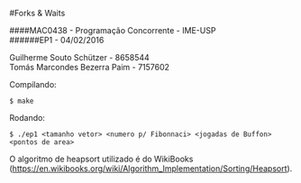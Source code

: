 #Forks & Waits

####MAC0438 - Programação Concorrente - IME-USP  
######EP1 - 04/02/2016

Guilherme Souto Schützer - 8658544  
Tomás Marcondes Bezerra Paim - 7157602

Compilando:

```
$ make
```

Rodando:

```
$ ./ep1 <tamanho vetor> <numero p/ Fibonnaci> <jogadas de Buffon> <pontos de area>
```

O algoritmo de heapsort utilizado é do WikiBooks (https://en.wikibooks.org/wiki/Algorithm_Implementation/Sorting/Heapsort).
